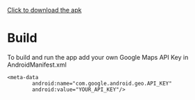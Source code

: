 <a href="https://github.com/BulatMukhutdinov/deliveries/blob/master/deliveries.apk?raw=true" download>Click to download the apk</a>

# Build
To build and run the app add your own Google Maps API Key in AndroidManifest.xml 
```
<meta-data
        android:name="com.google.android.geo.API_KEY"
        android:value="YOUR_API_KEY"/>
```
